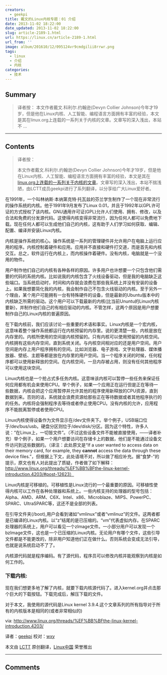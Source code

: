```yaml
---
creators:
  - geekpi
title: 戴文的Linux内核专题：01 介绍
date: 2013-11-02 18:22:00
date_updated: 2013-11-02 18:22:00
slug: article-2189-1.html
url: https://linux.cn/article-2189-1.html
url_from: ''
image: album/201610/12/095124vr9cmdgilii8rrwr.png
tags:
  - linux
  - 介绍
  - 内核
categories:
  - 技术
---
```


## Summary

> 译者按：
> 本文作者戴文.科利尔.约翰逊(Devyn Collier Johnson)今年才19岁，但是他在Linux内核、人工智能、编程语言方面拥有丰富的经验，本文是其在linux.org上连载的一系列关于内核的文章。文章写的深入浅出，本站不 ...

***

<!-- more -->

## Contents

> 
> 译者按：
> 
> 
> 本文作者戴文.科利尔.约翰逊(Devyn Collier Johnson)今年才19岁，但是他在Linux内核、人工智能、编程语言方面拥有丰富的经验，本文是其在[linux.org上连载的一系列关于内核的文章](http://www.linux.org/threads/%EF%BB%BFthe-linux-kernel-introduction.4203/)。文章写的深入浅出，本站不揣浅陋，由LCTT成员geekpi进行了系列翻译，以分享给广大Linux爱好者。
> 
> 
> 

 

在1991年，一个叫林纳斯·本纳第克特·托瓦兹的芬兰学生制作了一个现在非常流行的操作系统的内核。他于1991年9月发布了Linux 0.01，并且于1992年以GPL许可证的方式授权了该内核。GNU通用许可证(GPL)允许人们使用、拥有、修改，以及合法和免费的分发源代码。这使得内核变得非常流行，因为任何人都可以免费地下载。现在任何人都可以生成他们自己的内核，这有助于人们学习如何获取、编辑、配置、编译并安装Linux内核。

内核是操作系统的核心。操作系统是一系列的管理硬件并允许用户在电脑上运行应用的程序。内核控制着硬件和应用。应用并不直接和硬件打交道，而是首先和内核交互。总之，软件运行在内核上，而内核操作着硬件。没有内核，电脑就是一个没用的物件。

用户制作他们自己的内核有各种各样的原因。许多用户也许想要一个只包含他们需要的代码的系统内核。比如说我的内核包含了火线设备驱动，但是我的电脑缺乏这些端口。当系统启动时，时间和内存就会浪费在那些我系统上并没有安装的设备上。如果我想要简化我的内核，我会制作自己不包含火线驱动的内核。至于另外一个理由，某个用户可能拥有一台有特殊硬件的设备，但是最新的Ubuntu版本中的内核缺乏所需的驱动。这个用户可以下载最新的内核(比当前Ununtu的Linux内核要新)，并制作他们自己的有相应驱动的内核。不管怎样，这两个原因是用户想要制作自己的Linux内核的普遍原因。

在下载内核前，我们应该讨论一些重要的术语和事实。Linux内核是一个宏内核，这意味着整个操作系统都运行在内核预留的内存里。说的更清楚一些，内核是放在内存里的。内核所使用的空间是内核预留的。只有内核可以使用预留的内核空间。内核拥有这些内存空间，直到系统关闭。与内核空间相对应的还是用户空间。用户空间是内存上用户程序拥有的空间。比如浏览器、电子游戏、文字处理器、媒体播放器、壁纸、主题等都是放在内存里的用户空间。当一个程序关闭的时候，任何程序都可以使用新释放的空间。在内核空间，一旦内存被占用，则没有任何其他程序可以使用这块空间。

Linux内核也是一个抢占式多任务内核。这意味该内核可以暂停一些任务来保证任何应用都有机会来使用CPU。举个例子，如果一个应用正在运行但是正在等待一些数据，内核会把这个应用暂停并允许其他的程序使用新释放的CPU资源，直到数据到来。否则的话，系统就会浪费资源给那些正在等待数据或者其他程序执行的的任务。内核将会强制程序去等待或者停止使用CPU。没有内核的允许，应用程序不能脱离暂停或者使用CPU。

Linux内核使得设备作为文件显示在/dev文件夹下。举个例子，USB端口位于/dev/bus/usb。硬盘分区则位于/dev/disk/分区。因为这个特性，许多人说：“在Linux上，一切皆文件”。（不过这些设备文件不能被直接使用，——译者补充）举个例子，如果一个用户想要访问在存储卡上的数据，他们是不能通过设备文件访问到这些数据的。（译注：此处原文是“If a user wanted to access data on their memory card, for example, they **cannot** access the data through these device files.”，但根据上下文，此处语境不对，所以做了相应补充。据“食梦-”的提示，原文也有人对此提出了质疑，作者做了如下解释：http://www.linux.org/threads/%EF%BB%BFthe-linux-kernel-introduction.4203/#post-12623）

Linux内核是可移植的。可移植性是Linux流行的一个最重要的原因。可移植性使得内核可以工作在各种处理器和系统上。一些内核支持的处理器的型号包括：Alpha、AMD、ARM、C6X、Intel、x86、Microblaze、MIPS、PowerPC、SPARC、UltraSPARC等，这还不是全部的列表。

在引导文件夹(/boot),用户会看到诸如“vmlinux”或者“vmlinuz”的文件。这两者都是已编译的Linux内核。以“z”结尾的是已压缩的。“vm”代表虚拟内存。在SPARC处理器的系统上，用户可以看见一个zImage文件。一小部分用户可以发现一个bzImage文件，这也是一个已压缩的Linux内核。无论用户有哪个文件，这些引导文件都是不能更改的，除非用户知道他们正在做什么。否则系统会变成无法引导，也就是说系统启动不了了。

内核源代码就是程序编码。有了源代码，程序员可以修改内核并能观察到内核是如何工作的。

### **下载内核:**

现在我们想更多地了解了内核，就要下载内核源代码了。进入kernel.org并点击那个巨大的下载按钮。下载完成后，解压下载的文件。

对于本文，我使用的源代码是Linux kernel 3.9.4.这个文章系列的所有指导对于所有的内核版本是相同的(或者非常相似的)

 

via: <http://www.linux.org/threads/%EF%BB%BFthe-linux-kernel-introduction.4203/>

译者：[geekpi](https://github.com/geekpi) 校对：[wxy](https://github.com/wxy)

本文由 [LCTT](https://github.com/LCTT/TranslateProject) 原创翻译，[Linux中国](https://linux.cn/) 荣誉推出

***

## Comments
